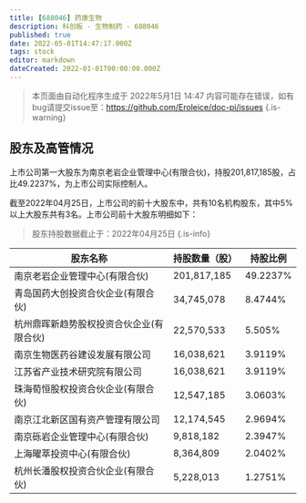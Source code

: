 ```yaml
---
title: [688046] 药康生物
description: 科创板 - 生物制药 - 688046
published: true
date: 2022-05-01T14:47:17.000Z
tags: stock
editor: markdown
dateCreated: 2022-01-01T00:00:00.000Z
---
```


> 本页面由自动化程序生成于 2022年5月1日 14:47
> 内容可能存在错误，如有bug请提交issue至：https://github.com/Eroleice/doc-pi/issues
{.is-warning}

## 股东及高管情况

上市公司第一大股东为南京老岩企业管理中心(有限合伙)，持股201,817,185股，占比49.2237%，为上市公司实际控制人。

截至2022年04月25日，上市公司的前十大股东中，共有10名机构股东，其中5%以上大股东共有3名。上市公司前十大股东明细如下：

> 股东持股数据截止于：2022年04月25日
{.is-info}

| 股东名称 | 持股数量（股） | 持股比例 |
| --- | --- | --- |
| 南京老岩企业管理中心(有限合伙) | 201,817,185 | 49.2237% |
| 青岛国药大创投资合伙企业(有限合伙) | 34,745,078 | 8.4744% |
| 杭州鼎晖新趋势股权投资合伙企业(有限合伙) | 22,570,533 | 5.505% |
| 南京生物医药谷建设发展有限公司 | 16,038,621 | 3.9119% |
| 江苏省产业技术研究院有限公司 | 16,038,621 | 3.9119% |
| 珠海荀恒股权投资合伙企业(有限合伙) | 12,547,185 | 3.0603% |
| 南京江北新区国有资产管理有限公司 | 12,174,545 | 2.9694% |
| 南京砾岩企业管理中心(有限合伙) | 9,818,182 | 2.3947% |
| 上海曜萃投资中心(有限合伙) | 8,364,809 | 2.0402% |
| 杭州长潘股权投资合伙企业(有限合伙) | 5,228,013 | 1.2751% |




